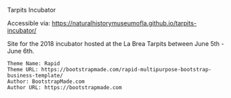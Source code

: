 Tarpits Incubator

Accessible via: https://naturalhistorymuseumofla.github.io/tarpits-incubator/

Site for the 2018 incubator hosted at the La Brea Tarpits between June 5th - June 6th. 

```
Theme Name: Rapid
Theme URL: https://bootstrapmade.com/rapid-multipurpose-bootstrap-business-template/
Author: BootstrapMade.com
Author URL: https://bootstrapmade.com
```